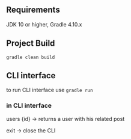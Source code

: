 ## Requirements ##
JDK 10 or higher, Gradle 4.10.x

## Project Build #
`gradle clean build`

## CLI interface ##

to run CLI interface use `gradle run`

### in CLI interface ###

users {id} -> returns a user with his related post

exit -> close the CLI 
